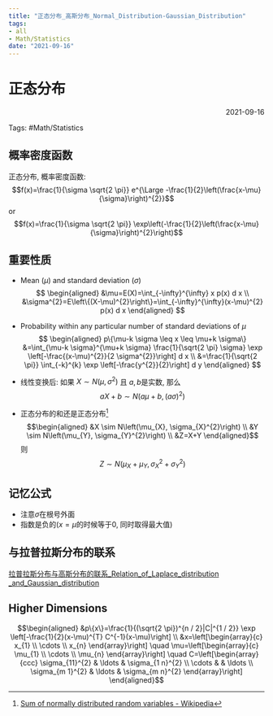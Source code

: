 ```yaml
---
title: "正态分布_高斯分布_Normal_Distribution-Gaussian_Distribution"
tags:
- all
- Math/Statistics
date: "2021-09-16"
---
```

# 正态分布

<div align="right"> 2021-09-16</div>

Tags: #Math/Statistics

## 概率密度函数
正态分布, 概率密度函数:
$$f(x)=\frac{1}{\sigma \sqrt{2 \pi}} e^{\Large -\frac{1}{2}\left(\frac{x-\mu}{\sigma}\right)^{2}}$$
or
$$f(x)=\frac{1}{\sigma \sqrt{2 \pi}} \exp\left(-\frac{1}{2}\left(\frac{x-\mu}{\sigma}\right)^{2}\right)$$

## 重要性质
- Mean $(\mu)$ and standard deviation $(\sigma)$
$$
\begin{aligned}
&\mu=E(X)=\int_{-\infty}^{\infty} x p(x) d x \\
&\sigma^{2}=E\left\{(X-\mu)^{2}\right\}=\int_{-\infty}^{\infty}(x-\mu)^{2} p(x) d x
\end{aligned}
$$

- Probability within any particular number of standard deviations of $\mu$
$$
\begin{aligned}
p\{\mu-k \sigma \leq x \leq \mu+k \sigma\} &=\int_{\mu-k \sigma}^{\mu+k \sigma} \frac{1}{\sqrt{2 \pi} \sigma} \exp \left[-\frac{(x-\mu)^{2}}{2 \sigma^{2}}\right] d x \\
&=\frac{1}{\sqrt{2 \pi}} \int_{-k}^{k} \exp \left[-\frac{y^{2}}{2}\right] d y
\end{aligned}
$$

- 线性变换后: 
如果 $X \sim N\left(\mu,\sigma^{2}\right)$ 且 $a, b$是实数, 那么
$$a X+b \sim N\left(a \mu+b,(a \sigma)^{2}\right)$$

- 正态分布的和还是正态分布[^1]
$$\begin{aligned}
&X \sim N\left(\mu_{X}, \sigma_{X}^{2}\right) \\
&Y \sim N\left(\mu_{Y}, \sigma_{Y}^{2}\right) \\
&Z=X+Y
\end{aligned}$$
则
$$Z \sim N\left(\mu_{X}+\mu_{Y}, \sigma_{X}^{2}+\sigma_{Y}^{2}\right)$$

## 记忆公式
- 注意$\sigma$在根号外面
- 指数是负的($x=\mu$的时候等于0, 同时取得最大值)


## 与拉普拉斯分布的联系

[拉普拉斯分布与高斯分布的联系_Relation_of_Laplace_distribution _and_Gaussian_distribution](notes/2021/2021.8/拉普拉斯分布与高斯分布的联系_Relation_of_Laplace_distribution%20_and_Gaussian_distribution.md)

## Higher Dimensions
$$\begin{aligned}
&p\{x\}=\frac{1}{(\sqrt{2 \pi})^{n / 2}|C|^{1 / 2}} \exp \left[-\frac{1}{2}(x-\mu)^{T} C^{-1}(x-\mu)\right] \\
&x=\left[\begin{array}{c}
x_{1} \\
\cdots \\
x_{n}
\end{array}\right] \quad \mu=\left[\begin{array}{c}
\mu_{1} \\
\cdots \\
\mu_{n}
\end{array}\right] \quad C=\left[\begin{array}{ccc}
\sigma_{11}^{2} & \ldots & \sigma_{1 n}^{2} \\
\cdots & & \ldots \\
\sigma_{m 1}^{2} & \ldots & \sigma_{m n}^{2}
\end{array}\right]
\end{aligned}$$


[^1]: [Sum of normally distributed random variables - Wikipedia](https://en.wikipedia.org/wiki/Sum_of_normally_distributed_random_variables)